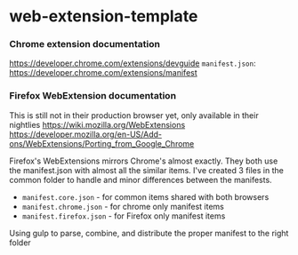 # web-extension-template

### Chrome extension documentation
https://developer.chrome.com/extensions/devguide
`manifest.json`:  https://developer.chrome.com/extensions/manifest

### Firefox WebExtension documentation
This is still not in their production browser yet, only available in their nightlies
https://wiki.mozilla.org/WebExtensions
https://developer.mozilla.org/en-US/Add-ons/WebExtensions/Porting_from_Google_Chrome

Firefox's WebExtensions mirrors Chrome's almost exactly. They both use the manifest.json with almost all the similar items. I've created 3 files in the common folder to handle and minor differences between the manifests.   

* `manifest.core.json`  -  for common items shared with both browsers
* `manifest.chrome.json` - for chrome only manifest items
* `manifest.firefox.json` - for Firefox only manifest items

Using gulp to parse, combine, and distribute the proper manifest to the right folder


